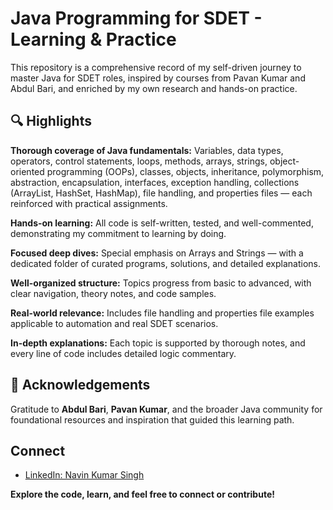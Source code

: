 # Java Programming for SDET - Learning & Practice

This repository is a comprehensive record of my self-driven journey to master Java for SDET roles, inspired by courses 
from Pavan Kumar and Abdul Bari, and enriched by my own research and hands-on practice.

## 🔍 Highlights
**Thorough coverage of Java fundamentals:**
Variables, data types, operators, control statements, loops, methods, arrays, strings, object-oriented programming (OOPs), classes, objects, inheritance, polymorphism, abstraction, encapsulation, interfaces, exception handling, collections (ArrayList, HashSet, HashMap), file handling, and properties files — each reinforced with practical assignments.

**Hands-on learning:**
All code is self-written, tested, and well-commented, demonstrating my commitment to learning by doing.

**Focused deep dives:**
Special emphasis on Arrays and Strings — with a dedicated folder of curated programs, solutions, and detailed explanations.

**Well-organized structure:**
Topics progress from basic to advanced, with clear navigation, theory notes, and code samples.

**Real-world relevance:**
Includes file handling and properties file examples applicable to automation and real SDET scenarios.

**In-depth explanations:**
Each topic is supported by thorough notes, and every line of code includes detailed logic commentary.

## 🙏 Acknowledgements
Gratitude to **Abdul Bari**, **Pavan Kumar**, and the broader Java community for foundational resources and inspiration that guided this learning path.

## Connect

- [LinkedIn: Navin Kumar Singh](https://www.linkedin.com/in/navin-bmsce/)

**Explore the code, learn, and feel free to connect or contribute!**